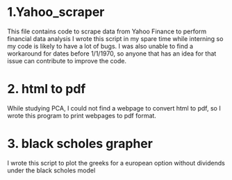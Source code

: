 # 1.Yahoo_scraper
This file contains code to scrape data from Yahoo Finance to perform financial data analysis
I wrote this script in my spare time while interning so my code is likely to have a lot of bugs.
I was also unable to find a workaround for dates before 1/1/1970, so anyone that has an idea for that issue can contribute to improve the code.  

# 2. html to pdf
While studying PCA, I could not find a webpage to convert html to pdf, so I wrote this program to print webpages to pdf format.

# 3. black scholes grapher
I wrote this script to plot the greeks for a european option without dividends under the black scholes model
